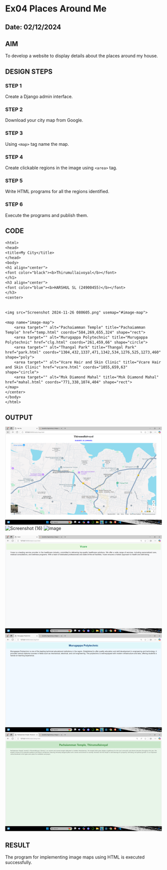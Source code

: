 # Ex04 Places Around Me
## Date: 02/12/2024

## AIM
To develop a website to display details about the places around my house.

## DESIGN STEPS

### STEP 1
Create a Django admin interface.

### STEP 2
Download your city map from Google.

### STEP 3
Using ```<map>``` tag name the map.

### STEP 4
Create clickable regions in the image using ```<area>``` tag.

### STEP 5
Write HTML programs for all the regions identified.

### STEP 6
Execute the programs and publish them.

## CODE

```
<html>
<head>
<title>My City</title>
</head>
<body>
<h1 align="center">
<font color="black"><b>Thirumullaivoyal</b></font>
</h1>
<h3 align="center">
<font color="blue"><b>HARSHUL SL (24900455)</b></font>
</h3>
<center>


<img src="Screenshot 2024-11-26 080605.png" usemap="#image-map">

<map name="image-map">
    <area target="" alt="Pachaiamman Temple" title="Pachaiamman Temple" href="temp.html" coords="584,269,655,324" shape="rect">
    <area target="" alt="Murugappa Polytechnic" title="Murugappa Polytechnic" href="clg.html" coords="261,459,66" shape="circle">
    <area target="" alt="Thangal Park" title="Thangal Park" href="park.html" coords="1304,432,1337,471,1342,534,1276,525,1273,460" shape="poly">
    <area target="" alt="Vcare Hair and Skin Clinic" title="Vcare Hair and Skin Clinic" href="vcare.html" coords="1055,659,63" shape="circle">
    <area target="" alt="Msk Diamond Mahal" title="Msk Diamond Mahal" href="mahal.html" coords="771,338,1074,404" shape="rect">
</map>
</center>
</body>
</html>
```

## OUTPUT
![alt text](image-1.png)
![Screenshot (16)](https://github.com/user-attachments/assets/61e97f76-83e6-44bf-9721-09bcb5f431c5)
![image](https://github.com/user-attachments/assets/8062ff27-5152-4936-ac2c-06e8be5af330)

![alt text](image-4.png)
![alt text](image-5.png)
![alt text](image-6.png)




## RESULT
The program for implementing image maps using HTML is executed successfully.
